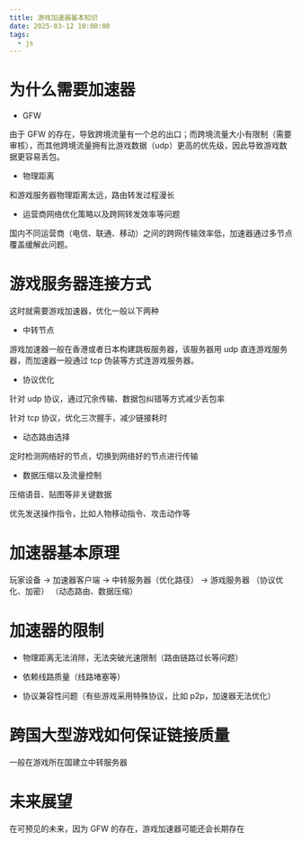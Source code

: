 ```yaml
---
title: 游戏加速器基本知识
date: 2025-03-12 10:00:00
tags:
  - js
---
```


# 为什么需要加速器

- GFW

由于 GFW 的存在，导致跨境流量有一个总的出口；而跨境流量大小有限制（需要审核），而其他跨境流量拥有比游戏数据（udp）更高的优先级，因此导致游戏数据更容易丢包。

- 物理距离

和游戏服务器物理距离太远，路由转发过程漫长

- 运营商网络优化策略以及跨网转发效率等问题

国内不同运营商（电信、联通、移动）之间的跨网传输效率低，加速器通过多节点覆盖缓解此问题。

# 游戏服务器连接方式

这时就需要游戏加速器，优化一般以下两种

- 中转节点

游戏加速器一般在香港或者日本构建跳板服务器，该服务器用 udp 直连游戏服务器，而加速器一般通过 tcp 伪装等方式连游戏服务器。

- 协议优化

针对 udp 协议，通过冗余传输、数据包纠错等方式减少丢包率

针对 tcp 协议，优化三次握手，减少链接耗时

- 动态路由选择

定时检测网络好的节点，切换到网络好的节点进行传输

- 数据压缩以及流量控制

压缩语音、贴图等非关键数据

优先发送操作指令，比如人物移动指令、攻击动作等

# 加速器基本原理

玩家设备 → 加速器客户端 → 中转服务器（优化路径） → 游戏服务器
（协议优化、加密） （动态路由、数据压缩）

# 加速器的限制

- 物理距离无法消除，无法突破光速限制（路由链路过长等问题）

- 依赖线路质量（线路堵塞等）

- 协议兼容性问题（有些游戏采用特殊协议，比如 p2p，加速器无法优化）

# 跨国大型游戏如何保证链接质量

一般在游戏所在国建立中转服务器

# 未来展望

在可预见的未来，因为 GFW 的存在，游戏加速器可能还会长期存在
